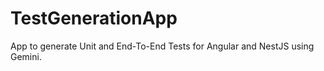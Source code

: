 # TestGenerationApp

App to generate Unit and End-To-End Tests for Angular and NestJS using Gemini.

